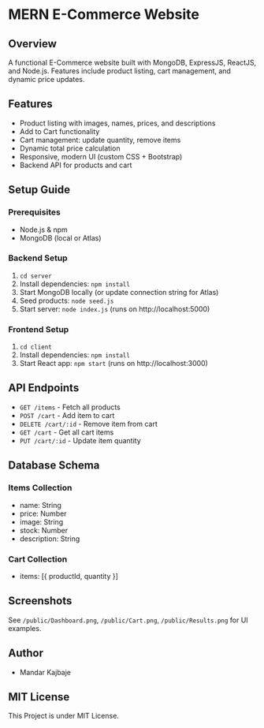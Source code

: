 # MERN E-Commerce Website

## Overview
A functional E-Commerce website built with MongoDB, ExpressJS, ReactJS, and Node.js. Features include product listing, cart management, and dynamic price updates.

## Features
- Product listing with images, names, prices, and descriptions
- Add to Cart functionality
- Cart management: update quantity, remove items
- Dynamic total price calculation
- Responsive, modern UI (custom CSS + Bootstrap)
- Backend API for products and cart

## Setup Guide
### Prerequisites
- Node.js & npm
- MongoDB (local or Atlas)

### Backend Setup
1. `cd server`
2. Install dependencies: `npm install`
3. Start MongoDB locally (or update connection string for Atlas)
4. Seed products: `node seed.js`
5. Start server: `node index.js` (runs on http://localhost:5000)

### Frontend Setup
1. `cd client`
2. Install dependencies: `npm install`
3. Start React app: `npm start` (runs on http://localhost:3000)

## API Endpoints
- `GET /items` - Fetch all products
- `POST /cart` - Add item to cart
- `DELETE /cart/:id` - Remove item from cart
- `GET /cart` - Get all cart items
- `PUT /cart/:id` - Update item quantity

## Database Schema
### Items Collection
- name: String
- price: Number
- image: String
- stock: Number
- description: String

### Cart Collection
- items: [{ productId, quantity }]

## Screenshots
See `/public/Dashboard.png`, `/public/Cart.png`, `/public/Results.png` for UI examples.

## Author
- Mandar Kajbaje

## MIT License
This Project is under MIT License.
